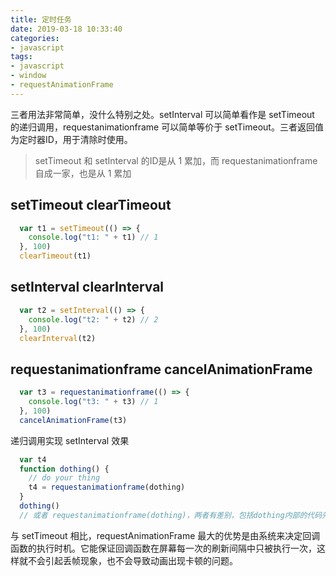 ```yaml
---
title: 定时任务
date: 2019-03-18 10:33:40
categories:
- javascript
tags:
- javascript
- window
- requestAnimationFrame
---
```


三者用法非常简单，没什么特别之处。setInterval 可以简单看作是 setTimeout 的递归调用，requestanimationframe 可以简单等价于 setTimeout。三者返回值为定时器ID，用于清除时使用。

> setTimeout 和 setInterval 的ID是从 1 累加，而 requestanimationframe 自成一家，也是从 1 累加

## setTimeout clearTimeout

```javascript
  var t1 = setTimeout(() => {
    console.log("t1: " + t1) // 1
  }, 100)
  clearTimeout(t1)
```

## setInterval clearInterval

```javascript
  var t2 = setInterval(() => {
    console.log("t2: " + t2) // 2
  }, 100)
  clearInterval(t2)
```

## requestanimationframe cancelAnimationFrame

```javascript
  var t3 = requestanimationframe(() => {
    console.log("t3: " + t3) // 1
  }, 100)
  cancelAnimationFrame(t3)
```

递归调用实现 setInterval 效果

```javascript
  var t4
  function dothing() {
    // do your thing
    t4 = requestanimationframe(dothing)
  }
  dothing()
  // 或者 requestanimationframe(dothing)，两者有差别，包括dothing内部的代码先后顺序也是影响因素
```

与 setTimeout 相比，requestAnimationFrame 最大的优势是由系统来决定回调函数的执行时机。它能保证回调函数在屏幕每一次的刷新间隔中只被执行一次，这样就不会引起丢帧现象，也不会导致动画出现卡顿的问题。
